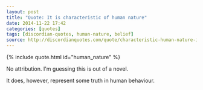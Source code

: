 ```yaml
---
layout: post
title: "Quote: It is characteristic of human nature"
date: 2014-11-22 17:42
categories: [quotes]
tags: [discordian-quotes, human-nature, belief]
source: http://discordianquotes.com/quote/characteristic-human-nature-inclined-regard-disagreeable-untrue-difficulty-1
---
```


{% include quote.html id="human_nature" %}

No attribution. I'm guessing this is out of a novel.

It does, however, represent some truth in human behaviour.
